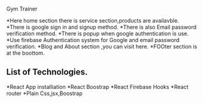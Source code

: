 Gym Trainer

*Here home section there is service section,products are availavble.
*There is google sign in and signup method.
*There is also Email password verification method.
*There is popup when google authentication is use.
*Use firebase Authentication system for Google and email password verification.
*Blog and About section ,you can visit here.
*FOOter section is at the boottom.

## List of Technologies.

*React App installiation
*React Boostrap
*React Firebase Hooks
*React router
*Plain Css,jsx,Boostrap